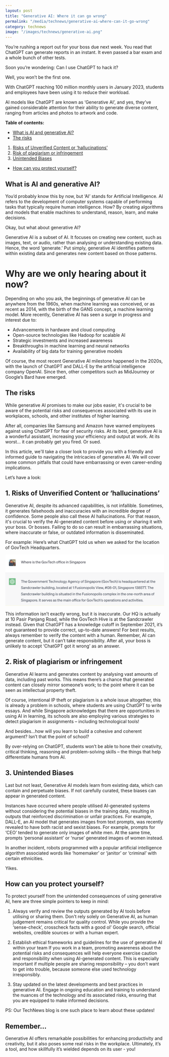 ```yaml
---
layout: post
title: "Generative AI: Where it can go wrong"
permalink: "/media/technews/generative-ai-where-can-it-go-wrong"
category: technews
image: "/images/technews/generative-ai.png"
---
```

You’re rushing a report out for your boss due next week. You read that ChatGPT can generate reports in an instant. It even passed a bar exam and a whole bunch of other tests. 

Soon you’re wondering: Can I use ChatGPT to hack it? 

Well, you won’t be the first one. 

With ChatGPT reaching 100 million monthly users in January 2023, students and employees have been using it to reduce their workload. 

AI models like ChatGPT are known as ‘Generative AI’, and yes, they’ve gained considerable attention for their ability to generate diverse content, ranging from articles and photos to artwork and code.

**Table of contents:**
- [What is AI and generative AI?](/media/technews/generative-ai-where-can-it-go-wrong#what-is-ai-and-generative-ai)
- [The risks](/media/technews/generative-ai-where-can-it-go-wrong#the-risks)
1. [Risks of Unverified Content or ‘hallucinations’](/media/technews/generative-ai-where-can-it-go-wrong#1-risks-of-unverified-content-or-hallucinations)
2. [Risk of plagiarism or infringement](/media/technews/generative-ai-where-can-it-go-wrong#2-risk-of-plagiarism-or-infridgement)
3. [Unintended Biases](/media/technews/generative-ai-where-can-it-go-wrong#3-unintended-biases)
- [How can you protect yourself?](/media/technews/generative-ai-where-can-it-go-wrong#how-can-you-protect-yourself)

## What is AI and generative AI?
You’d probably know this by now, but ‘AI’ stands for Artificial Intelligence. AI refers to the development of computer systems capable of performing tasks that typically require human intelligence. 
How? By creating algorithms and models that enable machines to understand, reason, learn, and make decisions. 

Okay, but what about generative AI? 

Generative AI is a subset of AI. It focuses on creating new content, such as images, text, or audio, rather than analysing or understanding existing data. Hence, the word ‘generate.’ 
Put simply, generative AI identifies patterns within existing data and generates new content based on those patterns.

# Why are we only hearing about it now?
Depending on who you ask, the beginnings of generative AI can be anywhere from the 1960s, when machine learning was conceived, or as recent as 2014, with the birth of the GANS concept, a machine learning model. More recently, Generative AI has seen a surge in progress and interest due to:

- Advancements in hardware and cloud computing 
- Open-source technologies like Hadoop for scalable AI
- Strategic investments and increased awareness
- Breakthroughs in machine learning and neural networks
- Availability of big data for training generative models

Of course, the most recent Generative AI milestone happened in the 2020s, with the launch of ChatGPT and DALL-E by the artificial intelligence company OpenAI. Since then, other competitors such as MidJourney or Google’s Bard have emerged.

## The risks 
While generative AI promises to make our jobs easier, it's crucial to be aware of the potential risks and consequences associated with its use in workplaces, schools, and other institutes of higher learning. 

After all, companies like Samsung and Amazon have warned employees against using ChatGPT for fear of security risks. At its best, generative AI is a wonderful assistant, increasing your efficiency and output at work. At its worst… it can probably get you fired. Or sued.

In this article, we'll take a closer look to provide you with a friendly and informed guide to navigating the intricacies of generative AI. We will cover some common pitfalls that could have embarrassing or even career-ending implications.

Let’s have a look: 

## 1. Risks of Unverified Content or ‘hallucinations’ 
Generative AI, despite its advanced capabilities, is not infallible. Sometimes, it generates falsehoods and inaccuracies with an incredible degree of confidence. Some people also call these AI hallucinations. For that reason, it's crucial to verify the AI-generated content before using or sharing it with your boss. Or bosses. Failing to do so can result in embarrassing situations, where inaccurate or false, or outdated information is disseminated. 

For example: Here’s what ChatGPT told us when we asked for the location of GovTech Headquarters. 

![Wrong info from AI](/images/technews/generative-ai.png)

This information isn’t exactly wrong, but it is inaccurate. Our HQ is actually at 10 Pasir Panjang Road, while the GovTech Hive is at the Sandcrawler instead. Given that ChatGPT has a knowledge cutoff in September 2021, it’s not guaranteed to provide correct, up-to-date answers! For best results, always remember to verify the content with a human. Remember, AI can generate content, but it can’t take responsibility. After all, your boss is unlikely to accept ‘ChatGPT got it wrong’ as an answer. 

## 2. Risk of plagiarism or infringement
Generative AI learns and generates content by analysing vast amounts of data, including past works. This means there’s a chance that generated content can closely mirror someone’s work; to the point where it can be seen as intellectual property theft. 

Of course, intentional IP theft or plagiarism is a whole issue altogether, this is already a problem in schools, where students are using ChatGPT to write essays. And while Singapore acknowledges that there are opportunities in using AI in learning, its schools are also employing various strategies to detect plagiarism in assignments – including technological tools! 

And besides…how will you learn to build a cohesive and coherent argument? Isn’t that the point of school?  

By over-relying on ChatGPT, students won’t be able to hone their creativity, critical thinking, reasoning and problem-solving skills – the things that help differentiate humans from AI. 

## 3. Unintended Biases
Last but not least, Generative AI models learn from existing data, which can contain and perpetuate biases. If not carefully curated, these biases can appear in generated content. 

Instances have occurred where people utilised AI-generated systems without considering the potential biases in the training data, resulting in outputs that reinforced discrimination or unfair practices. For example, DALL-E, an AI model that generates images from text prompts, was recently revealed to have both racist and sexist biases. For example, prompts for ‘CEO’ tended to generate only images of white men. At the same time, prompts ‘personal assistant’ or ‘nurse’ generated images of women instead. 

In another incident, robots programmed with a popular artificial intelligence algorithm associated words like ‘homemaker’ or ‘janitor’ or ‘criminal’ with certain ethnicities. 

Yikes.

## How can you protect yourself? 
To protect yourself from the unintended consequences of using generative AI, here are three simple pointers to keep in mind:

1. Always verify and review the outputs generated by AI tools before utilising or sharing them. 
Don't rely solely on Generative AI, as human judgement remains critical for quality control. While you provide the ‘sense-check’, crosscheck facts with a good ol’ Google search, official websites, credible sources or with a human expert.  

2. Establish ethical frameworks and guidelines for the use of generative AI within your team
If you work in a team, promoting awareness about the potential risks and consequences will help everyone exercise caution and responsibility when using AI-generated content. This is especially important if multiple people are sharing responsibility – you don’t want to get into trouble, because someone else used technology irresponsibly. 

3. Stay updated on the latest developments and best practices in generative AI. 
Engage in ongoing education and training to understand the nuances of the technology and its associated risks, ensuring that you are equipped to make informed decisions. 

PS: Our TechNews blog is one such place to learn about these updates! 

## Remember… 
Generative AI offers remarkable possibilities for enhancing productivity and creativity, but it also poses some real risks in the workplace. Ultimately, it’s a tool, and how skillfully it’s wielded depends on its user - you!  


